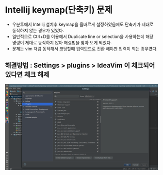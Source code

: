 # Intellij keymap(단축키) 문제

- 우분투에서 Intellij 설치후 keymap을 올바르게 설정하였음에도 단축키가 제대로 동작하지 않는 경우가 있었다.
- 일반적으로 Ctrl+D를 이용해서 Duplicate line or selection을 사용하는데 해당 명령이 제대로 동작하지 않아 해결법을 찾아 보게 되었다.
- 문제는 vim 처럼 동작해서 코딩할때 입력모드로 전환 해야만 입력이 되는 경우였다.

## 해결방법 : Settings > plugins > IdeaVim 이 체크되어 있다면 체크 해제

![intellij_keymap_problem](/images/intellijKeyMapProblem.png)
